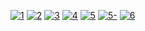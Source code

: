 
[![1]](https://github.com/conao3/docker-po4a)
[![2]](https://travis-ci.org/conao3/docker-po4a)
[![3]](https://github.com/conao3/docker-po4a)
[![4]](https://cloud.docker.com/u/conao3/repository/docker/conao3/po4a)
[![5]](https://microbadger.com/images/conao3/po4a)
[![5-]](https://microbadger.com/images/conao3/po4a)
[![6]](https://github.com/conao3/github-header)

[1]: https://img.shields.io/github/tag/conao3/docker-po4a.svg?style=flat-square
[2]: https://img.shields.io/travis/conao3/docker-po4a/master.svg?style=flat-square
[3]: https://img.shields.io/github/license/conao3/docker-po4a.svg?style=flat-square
[4]: https://img.shields.io/docker/pulls/conao3/po4a.svg?style=flat-square
[5]: https://images.microbadger.com/badges/image/conao3/po4a.svg
[5-]: https://images.microbadger.com/badges/version/conao3/po4a.svg
[6]: https://files.conao3.com/github-header/gif/docker-po4a.gif
